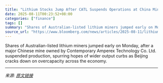 ```yaml
---
title: "Lithium Stocks Jump After CATL Suspends Operations at China Mine"
date: 2025-08-11T00:23:52+08:00
categories: ["finance"]
tags: []
summary: "Shares of Australian-listed lithium miners jumped early on Monday, after a major Chinese mine owned by Contemporary Amperex Technology Co. Ltd. suspended production, spurring hopes of wider output cur"
source_url: "https://www.bloomberg.com/news/articles/2025-08-11/lithium-stocks-rise-after-catl-suspends-operations-at-china-mine"
---
```


Shares of Australian-listed lithium miners jumped early on Monday, after a major Chinese mine owned by Contemporary Amperex Technology Co. Ltd. suspended production, spurring hopes of wider output curbs as Beijing cracks down on overcapacity across the economy.

---

*来源: [原文链接](https://www.bloomberg.com/news/articles/2025-08-11/lithium-stocks-rise-after-catl-suspends-operations-at-china-mine)*

